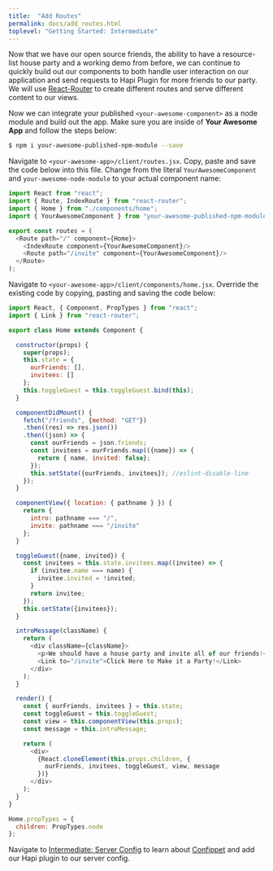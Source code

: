 ```yaml
---
title:  "Add Routes"
permalink: docs/add_routes.html
toplevel: "Getting Started: Intermediate"
---
```


Now that we have our open source friends, the ability to have a resource-list
house party and a working demo from before, we can continue to quickly build out
our components to both handle user interaction on our application and send
requests to Hapi Plugin for more friends to our party. We will use
[React-Router] to create different routes and serve different content to our
views.

Now we can integrate your published `<your-awesome-component>` as a node module
and build out the app. Make sure you are inside of **Your Awesome App** and
follow the steps below:

```bash
$ npm i your-awesome-published-npm-module --save
```

Navigate to `<your-awesome-app>/client/routes.jsx`. Copy, paste and save the
code below into this file. Change from the literal `YourAwesomeComponent` and
`your-awesome-node-module` to your actual component name:

```javascript
import React from "react";
import { Route, IndexRoute } from "react-router";
import { Home } from "./components/home";
import { YourAwesomeComponent } from "your-awesome-published-npm-module";

export const routes = (
  <Route path="/" component={Home}>
    <IndexRoute component={YourAwesomeComponent}/>
    <Route path="/invite" component={YourAwesomeComponent}/>
  </Route>
);
```

Navigate to `<your-awesome-app>/client/components/home.jsx`. Override the
existing code by copying, pasting and saving the code below:

```javascript
import React, { Component, PropTypes } from "react";
import { Link } from "react-router";

export class Home extends Component {

  constructor(props) {
    super(props);
    this.state = {
      ourFriends: [],
      invitees: []
    };
    this.toggleGuest = this.toggleGuest.bind(this);
  }

  componentDidMount() {
    fetch("/friends", {method: "GET"})
    .then((res) => res.json())
    .then((json) => {
      const ourFriends = json.friends;
      const invitees = ourFriends.map(({name}) => {
        return { name, invited: false};
      });
      this.setState({ourFriends, invitees}); //eslint-disable-line
    });
  }

  componentView({ location: { pathname } }) {
    return {
      intro: pathname === "/",
      invite: pathname === "/invite"
    };
  }

  toggleGuest({name, invited}) {
    const invitees = this.state.invitees.map((invitee) => {
      if (invitee.name === name) {
        invitee.invited = !invited;
      }
      return invitee;
    });
    this.setState({invitees});
  }

  introMessage(className) {
    return (
      <div className={className}>
        <p>We should have a house party and invite all of our friends!</p>
        <Link to="/invite">Click Here to Make it a Party!</Link>
      </div>
    );
  }

  render() {
    const { ourFriends, invitees } = this.state;
    const toggleGuest = this.toggleGuest;
    const view = this.componentView(this.props);
    const message = this.introMessage;

    return (
      <div>
        {React.cloneElement(this.props.children, {
          ourFriends, invitees, toggleGuest, view, message
        })}
      </div>
    );
  }
}

Home.propTypes = {
  children: PropTypes.node
};
```

Navigate to [Intermediate: Server Config] to learn about [Confippet] and add
our Hapi plugin to our server config.

[Intermediate: Server Config]: server_config.html
[Confippet]: confippet.html
[React-Router]: https://github.com/ReactTraining/react-router
